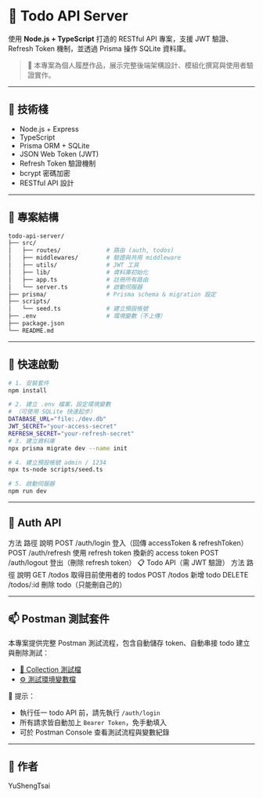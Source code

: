 # 📝 Todo API Server

使用 **Node.js + TypeScript** 打造的 RESTful API 專案，支援 JWT 驗證、Refresh Token 機制，並透過 Prisma 操作 SQLite 資料庫。

> 📌 本專案為個人履歷作品，展示完整後端架構設計、模組化撰寫與使用者驗證實作。

---

## 🔧 技術棧

- Node.js + Express
- TypeScript
- Prisma ORM + SQLite
- JSON Web Token (JWT)
- Refresh Token 驗證機制
- bcrypt 密碼加密
- RESTful API 設計

---

## 📂 專案結構

```bash
todo-api-server/
├── src/
│   ├── routes/             # 路由 (auth, todos)
│   ├── middlewares/        # 驗證與共用 middleware
│   ├── utils/              # JWT 工具
│   ├── lib/                # 資料庫初始化
│   ├── app.ts              # 註冊所有路由
│   └── server.ts           # 啟動伺服器
├── prisma/                 # Prisma schema & migration 設定
├── scripts/
│   └── seed.ts             # 建立預設帳號
├── .env                    # 環境變數（不上傳）
├── package.json
└── README.md

```
---

## 🚀 快速啟動

```bash
# 1. 安裝套件
npm install

# 2. 建立 .env 檔案，設定環境變數
# （可使用 SQLite 快速起步）
DATABASE_URL="file:./dev.db"
JWT_SECRET="your-access-secret"
REFRESH_SECRET="your-refresh-secret"
# 3. 建立資料庫
npx prisma migrate dev --name init

# 4. 建立預設帳號 admin / 1234
npx ts-node scripts/seed.ts

# 5. 啟動伺服器
npm run dev

```
---

## 🔐 Auth API
方法	路徑	說明
POST	/auth/login	登入（回傳 accessToken & refreshToken）
POST	/auth/refresh	使用 refresh token 換新的 access token
POST	/auth/logout	登出（刪除 refresh token）
📋 Todo API（需 JWT 驗證）
方法	路徑	說明
GET	/todos	取得目前使用者的 todos
POST	/todos	新增 todo
DELETE	/todos/:id	刪除 todo（只能刪自己的）

---
## 📫 Postman 測試套件

本專案提供完整 Postman 測試流程，包含自動儲存 token、自動串接 todo 建立與刪除測試：

- [🔄 Collection 測試檔](./todo-api-server.postman_collection.json)
- [⚙️ 測試環境變數檔](./local-dev.postman_environment.json)

📌 提示：
- 執行任一 todo API 前，請先執行 `/auth/login`
- 所有請求皆自動加上 `Bearer Token`，免手動填入
- 可於 Postman Console 查看測試流程與變數紀錄

---

## 👤 作者
YuShengTsai
